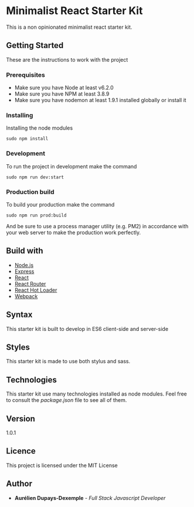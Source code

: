 # Minimalist React Starter Kit
This is a non opinionated minimalist react starter kit.

## Getting Started
These are the instructions to work with the project

### Prerequisites

- Make sure you have Node at least v6.2.0
- Make sure you have NPM at least 3.8.9
- Make sure you have nodemon at least 1.9.1 installed globally or install it

### Installing
Installing the node modules

```
sudo npm install
```

### Development
To run the project in development make the command

```
sudo npm run dev:start
```

### Production build
To build your production make the command

```
sudo npm run prod:build
```

And be sure to use a process manager utility (e.g. PM2) in accordance with your web server to make the production work perfectly.

## Build with

- [Node.js](https://nodejs.org/en/)
- [Express](http://expressjs.com/)
- [React](https://facebook.github.io/react/)
- [React Router](https://reacttraining.com/react-router/web/guides/quick-start)
- [React Hot Loader](http://gaearon.github.io/react-hot-loader/)
- [Webpack](https://webpack.js.org/concepts/)

## Syntax
This starter kit is built to develop in ES6 client-side and server-side

## Styles
This starter kit is made to use both stylus and sass.

## Technologies
This starter kit use many technologies installed as node modules. Feel free to consult the *package.json* file to see all of them.

## Version
1.0.1

## Licence
This project is licensed under the MIT License

## Author
* **Aurélien Dupays-Dexemple** - *Full Stack Javascript Developer*
